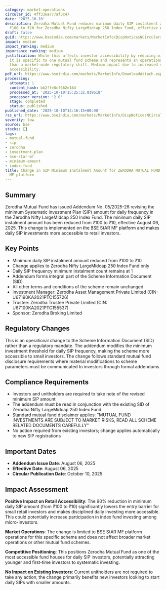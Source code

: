 ```yaml
---
category: market-operations
circular_id: 4ff336a777af3c47
date: '2025-10-10'
description: Zerodha Mutual Fund reduces minimum daily SIP instalment amount from
  ₹100 to ₹10 for Zerodha Nifty LargeMidcap 250 Index Fund, effective August 06, 2025.
draft: false
guid: https://www.bseindia.com/markets/MarketInfo/DispNoticesNCirculars.aspx?Noticeid={282F3F31-1F54-4001-9357-7C25735E0B8C}&noticeno=20251010-63&dt=10/10/2025&icount=63&totcount=69&flag=0
impact: medium
impact_ranking: medium
importance_ranking: medium
justification: While this affects investor accessibility by reducing minimum SIP amounts,
  it is specific to one mutual fund scheme and represents an operational change rather
  than a market-wide regulatory shift. Medium impact due to increased retail investor
  accessibility.
pdf_url: https://www.bseindia.com/markets/MarketInfo/DownloadAttach.aspx?id=20251010-63&attachedId=dceb9262-5da0-4c69-9fde-e49737797fb9
processing:
  attempts: 1
  content_hash: bb2ffe8cf662e164
  processed_at: '2025-10-10T15:25:32.039618'
  processor_version: '2.0'
  stage: completed
  status: published
published_date: '2025-10-10T14:16:15+00:00'
rss_url: https://www.bseindia.com/markets/MarketInfo/DispNoticesNCirculars.aspx?Noticeid={282F3F31-1F54-4001-9357-7C25735E0B8C}&noticeno=20251010-63&dt=10/10/2025&icount=63&totcount=69&flag=0
severity: low
source: bse
stocks: []
tags:
- mutual-fund
- sip
- zerodha
- investment-plan
- bse-star-mf
- minimum-amount
- index-fund
title: Change in SIP Minimum Instalment Amount for ZERODHA MUTUAL FUND on BSE StAR
  MF platform
---
```


## Summary

Zerodha Mutual Fund has issued Addendum No. 05/2025-26 revising the minimum Systematic Investment Plan (SIP) amount for daily frequency in the Zerodha Nifty LargeMidcap 250 Index Fund. The minimum daily SIP instalment amount has been reduced from ₹100 to ₹10, effective August 06, 2025. This change is implemented on the BSE StAR MF platform and makes daily SIP investments more accessible to retail investors.

## Key Points

- Minimum daily SIP instalment amount reduced from ₹100 to ₹10
- Change applies to Zerodha Nifty LargeMidcap 250 Index Fund only
- Daily SIP frequency minimum instalment count remains at 1
- Addendum forms integral part of the Scheme Information Document (SID)
- All other terms and conditions of the scheme remain unchanged
- Investment Manager: Zerodha Asset Management Private Limited (CIN: U67190KA2021PTC155726)
- Trustee: Zerodha Trustee Private Limited (CIN: U67100KA2021PTC155537)
- Sponsor: Zerodha Broking Limited

## Regulatory Changes

This is an operational change to the Scheme Information Document (SID) rather than a regulatory mandate. The addendum modifies the minimum investment threshold for daily SIP frequency, making the scheme more accessible to small investors. The change follows standard mutual fund disclosure requirements where material modifications to scheme parameters must be communicated to investors through formal addendums.

## Compliance Requirements

- Investors and unitholders are required to take note of the revised minimum SIP amount
- The addendum must be read in conjunction with the existing SID of Zerodha Nifty LargeMidcap 250 Index Fund
- Standard mutual fund disclaimer applies: "MUTUAL FUND INVESTMENTS ARE SUBJECT TO MARKET RISKS, READ ALL SCHEME RELATED DOCUMENTS CAREFULLY"
- No action required from existing investors; change applies automatically to new SIP registrations

## Important Dates

- **Addendum Issue Date**: August 06, 2025
- **Effective Date**: August 06, 2025
- **Circular Publication Date**: October 10, 2025

## Impact Assessment

**Positive Impact on Retail Accessibility**: The 90% reduction in minimum daily SIP amount (from ₹100 to ₹10) significantly lowers the entry barrier for small retail investors and makes disciplined daily investing more accessible. This could potentially increase participation in index fund investing among micro-investors.

**Market Operations**: The change is limited to BSE StAR MF platform operations for this specific scheme and does not affect broader market operations or other mutual fund schemes.

**Competitive Positioning**: This positions Zerodha Mutual Fund as one of the most accessible fund houses for daily SIP investors, potentially attracting younger and first-time investors to systematic investing.

**No Impact on Existing Investors**: Current unitholders are not required to take any action; the change primarily benefits new investors looking to start daily SIPs with smaller amounts.